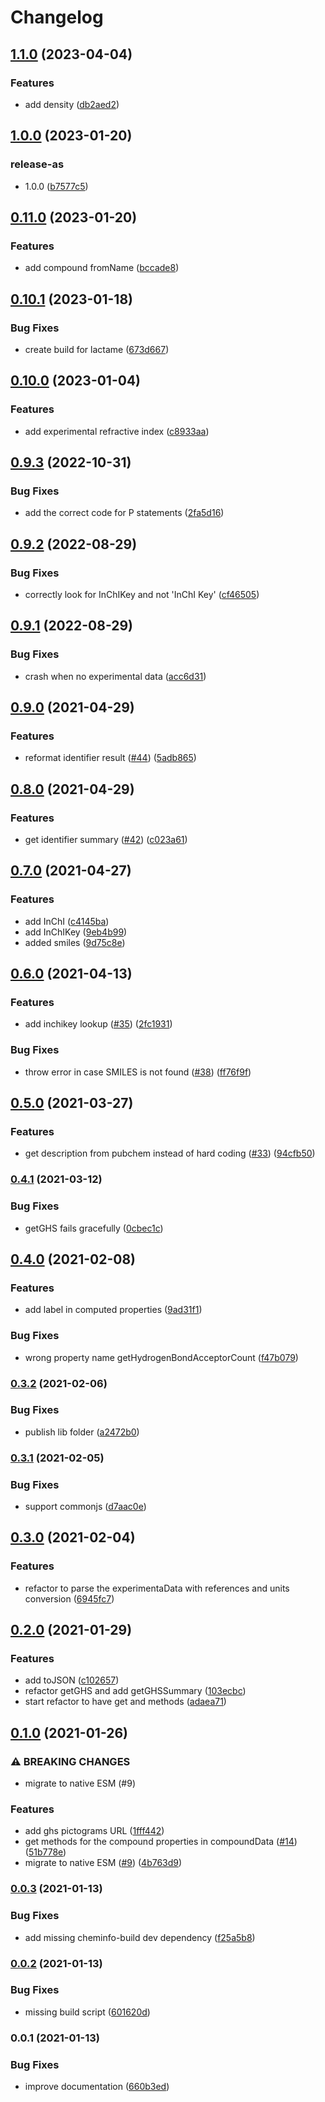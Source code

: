 # Changelog

## [1.1.0](https://github.com/cheminfo/pubchem/compare/v1.0.0...v1.1.0) (2023-04-04)


### Features

* add density ([db2aed2](https://github.com/cheminfo/pubchem/commit/db2aed2782241ce1b4d786754e0f146a0001d064))

## [1.0.0](https://github.com/cheminfo/pubchem/compare/v0.11.0...v1.0.0) (2023-01-20)


### release-as

* 1.0.0 ([b7577c5](https://github.com/cheminfo/pubchem/commit/b7577c5973482296aeefddebf8d8a83060bf1bb9))

## [0.11.0](https://github.com/cheminfo/pubchem/compare/v0.10.1...v0.11.0) (2023-01-20)


### Features

* add compound fromName ([bccade8](https://github.com/cheminfo/pubchem/commit/bccade8606ae5fd6a3ddda448dd89222c95afa8b))

## [0.10.1](https://github.com/cheminfo/pubchem/compare/v0.10.0...v0.10.1) (2023-01-18)


### Bug Fixes

* create build for lactame ([673d667](https://github.com/cheminfo/pubchem/commit/673d667c4f24f13132826fa6fcf6a57cf0e7cee7))

## [0.10.0](https://github.com/cheminfo/pubchem/compare/v0.9.3...v0.10.0) (2023-01-04)


### Features

* add experimental refractive index ([c8933aa](https://github.com/cheminfo/pubchem/commit/c8933aac6f61c2d3213f71f1be86b95c144328c1))

## [0.9.3](https://github.com/cheminfo/pubchem/compare/v0.9.2...v0.9.3) (2022-10-31)


### Bug Fixes

* add the correct code for P statements ([2fa5d16](https://github.com/cheminfo/pubchem/commit/2fa5d16e2c3370d9cb8fb2fe7de010ac26704e22))

## [0.9.2](https://github.com/cheminfo/pubchem/compare/v0.9.1...v0.9.2) (2022-08-29)


### Bug Fixes

* correctly look for InChIKey and not 'InChI Key' ([cf46505](https://github.com/cheminfo/pubchem/commit/cf465055869d18e2fbf21fecde8052eea983ece3))

## [0.9.1](https://github.com/cheminfo/pubchem/compare/v0.9.0...v0.9.1) (2022-08-29)

### Bug Fixes

- crash when no experimental data ([acc6d31](https://github.com/cheminfo/pubchem/commit/acc6d3107bac826e4e96591081465078ee6117df))

## [0.9.0](https://www.github.com/cheminfo/pubchem/compare/v0.8.0...v0.9.0) (2021-04-29)

### Features

- reformat identifier result ([#44](https://www.github.com/cheminfo/pubchem/issues/44)) ([5adb865](https://www.github.com/cheminfo/pubchem/commit/5adb8655f5de7a7064d78ab1d3879b4a1f2a05e6))

## [0.8.0](https://www.github.com/cheminfo/pubchem/compare/v0.7.0...v0.8.0) (2021-04-29)

### Features

- get identifier summary ([#42](https://www.github.com/cheminfo/pubchem/issues/42)) ([c023a61](https://www.github.com/cheminfo/pubchem/commit/c023a61da4f04991f71096f42e479d48981eeba2))

## [0.7.0](https://www.github.com/cheminfo/pubchem/compare/v0.6.0...v0.7.0) (2021-04-27)

### Features

- add InChI ([c4145ba](https://www.github.com/cheminfo/pubchem/commit/c4145ba0224b4b9a425620c410385d21b7ee2843))
- add InChIKey ([9eb4b99](https://www.github.com/cheminfo/pubchem/commit/9eb4b99e225485e3be0b34c6eef706715731b165))
- added smiles ([9d75c8e](https://www.github.com/cheminfo/pubchem/commit/9d75c8e731020d45a2ce3897d28ef66d1623c44e))

## [0.6.0](https://www.github.com/cheminfo/pubchem/compare/v0.5.0...v0.6.0) (2021-04-13)

### Features

- add inchikey lookup ([#35](https://www.github.com/cheminfo/pubchem/issues/35)) ([2fc1931](https://www.github.com/cheminfo/pubchem/commit/2fc19316b2d47d75cb1bfa94f64f3429e6de3fa1))

### Bug Fixes

- throw error in case SMILES is not found ([#38](https://www.github.com/cheminfo/pubchem/issues/38)) ([ff76f9f](https://www.github.com/cheminfo/pubchem/commit/ff76f9fbb185041f4baef852d9640e002b576471))

## [0.5.0](https://www.github.com/cheminfo/pubchem/compare/v0.4.1...v0.5.0) (2021-03-27)

### Features

- get description from pubchem instead of hard coding ([#33](https://www.github.com/cheminfo/pubchem/issues/33)) ([94cfb50](https://www.github.com/cheminfo/pubchem/commit/94cfb50887973ced4007e857b3d52ac051c4fdb4))

### [0.4.1](https://www.github.com/cheminfo/pubchem/compare/v0.4.0...v0.4.1) (2021-03-12)

### Bug Fixes

- getGHS fails gracefully ([0cbec1c](https://www.github.com/cheminfo/pubchem/commit/0cbec1cd573a913b4fb206f7c6863581e0731179))

## [0.4.0](https://www.github.com/cheminfo/pubchem/compare/v0.3.2...v0.4.0) (2021-02-08)

### Features

- add label in computed properties ([9ad31f1](https://www.github.com/cheminfo/pubchem/commit/9ad31f1e0cfe245e7c4eda4ed07712076a6c4b0f))

### Bug Fixes

- wrong property name getHydrogenBondAcceptorCount ([f47b079](https://www.github.com/cheminfo/pubchem/commit/f47b079e1bf4eb3f470d34dac0ac54c6b7179023))

### [0.3.2](https://www.github.com/cheminfo/pubchem/compare/v0.3.1...v0.3.2) (2021-02-06)

### Bug Fixes

- publish lib folder ([a2472b0](https://www.github.com/cheminfo/pubchem/commit/a2472b0e432704862591a6ade2e813a218108c9e))

### [0.3.1](https://www.github.com/cheminfo/pubchem/compare/v0.3.0...v0.3.1) (2021-02-05)

### Bug Fixes

- support commonjs ([d7aac0e](https://www.github.com/cheminfo/pubchem/commit/d7aac0eb349d935dabb7e22a644ab06922798ff1))

## [0.3.0](https://www.github.com/cheminfo/pubchem/compare/v0.2.0...v0.3.0) (2021-02-04)

### Features

- refactor to parse the experimentaData with references and units conversion ([6945fc7](https://www.github.com/cheminfo/pubchem/commit/6945fc760d7251c285479a4c57378ede20cfba85))

## [0.2.0](https://www.github.com/cheminfo/pubchem/compare/v0.1.0...v0.2.0) (2021-01-29)

### Features

- add toJSON ([c102657](https://www.github.com/cheminfo/pubchem/commit/c102657695f1c3c103d1057cbcb28ab14ab57fa6))
- refactor getGHS and add getGHSSummary ([103ecbc](https://www.github.com/cheminfo/pubchem/commit/103ecbced961f60b1cae2cac6a530078a6f1edb3))
- start refactor to have get and methods ([adaea71](https://www.github.com/cheminfo/pubchem/commit/adaea71f838e445237e44de2afe4a41deb985496))

## [0.1.0](https://www.github.com/cheminfo/pubchem/compare/v0.0.3...v0.1.0) (2021-01-26)

### ⚠ BREAKING CHANGES

- migrate to native ESM (#9)

### Features

- add ghs pictograms URL ([1fff442](https://www.github.com/cheminfo/pubchem/commit/1fff442957c0ec1c43b6f1cddd52e528ab72538b))
- get methods for the compound properties in compoundData ([#14](https://www.github.com/cheminfo/pubchem/issues/14)) ([51b778e](https://www.github.com/cheminfo/pubchem/commit/51b778e8f524a1c2d061e78b17b470b4db0ce494))
- migrate to native ESM ([#9](https://www.github.com/cheminfo/pubchem/issues/9)) ([4b763d9](https://www.github.com/cheminfo/pubchem/commit/4b763d9b3a8554f72da4fc5ca2c904a11b4ff4e2))

### [0.0.3](https://www.github.com/cheminfo/pubchem/compare/v0.0.2...v0.0.3) (2021-01-13)

### Bug Fixes

- add missing cheminfo-build dev dependency ([f25a5b8](https://www.github.com/cheminfo/pubchem/commit/f25a5b8e878d187a31d836ed33fe006234d44afb))

### [0.0.2](https://www.github.com/cheminfo/pubchem/compare/v0.0.1...v0.0.2) (2021-01-13)

### Bug Fixes

- missing build script ([601620d](https://www.github.com/cheminfo/pubchem/commit/601620d93ebef32508fa66c39cc05a15d488aaa6))

### 0.0.1 (2021-01-13)

### Bug Fixes

- improve documentation ([660b3ed](https://www.github.com/cheminfo/pubchem/commit/660b3edc2b4500ef2b9841e94d1618308478fb22))

